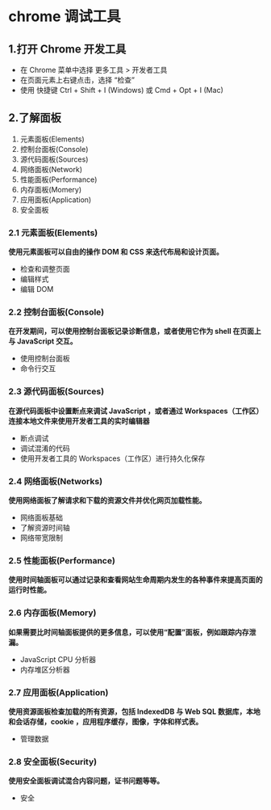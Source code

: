 # chrome 调试工具

## 1.打开 Chrome 开发工具

- 在 Chrome 菜单中选择 更多工具 > 开发者工具
- 在页面元素上右键点击，选择 “检查”
- 使用 快捷键 Ctrl + Shift + I (Windows) 或 Cmd + Opt + I (Mac)

## 2.了解面板

1. 元素面板(Elements)
2. 控制台面板(Console)
3. 源代码面板(Sources)
4. 网络面板(Network)
5. 性能面板(Performance)
6. 内存面板(Momery)
7. 应用面板(Application)
8. 安全面板

### 2.1 元素面板(Elements)

**使用元素面板可以自由的操作 DOM 和 CSS 来迭代布局和设计页面。**

- 检查和调整页面
- 编辑样式
- 编辑 DOM

### 2.2 控制台面板(Console)

**在开发期间，可以使用控制台面板记录诊断信息，或者使用它作为 shell 在页面上与 JavaScript 交互。**

- 使用控制台面板
- 命令行交互

### 2.3 源代码面板(Sources)

**在源代码面板中设置断点来调试 JavaScript ，或者通过 Workspaces（工作区）连接本地文件来使用开发者工具的实时编辑器**

- 断点调试
- 调试混淆的代码
- 使用开发者工具的 Workspaces（工作区）进行持久化保存

### 2.4 网络面板(Networks)

**使用网络面板了解请求和下载的资源文件并优化网页加载性能。**

- 网络面板基础
- 了解资源时间轴
- 网络带宽限制

### 2.5 性能面板(Performance)

**使用时间轴面板可以通过记录和查看网站生命周期内发生的各种事件来提高页面的运行时性能。**

### 2.6 内存面板(Memory)

**如果需要比时间轴面板提供的更多信息，可以使用“配置”面板，例如跟踪内存泄漏。**

- JavaScript CPU 分析器
- 内存堆区分析器

### 2.7 应用面板(Application)

**使用资源面板检查加载的所有资源，包括 IndexedDB 与 Web SQL 数据库，本地和会话存储，cookie ，应用程序缓存，图像，字体和样式表。**

- 管理数据

### 2.8 安全面板(Security)

**使用安全面板调试混合内容问题，证书问题等等。**

- 安全
